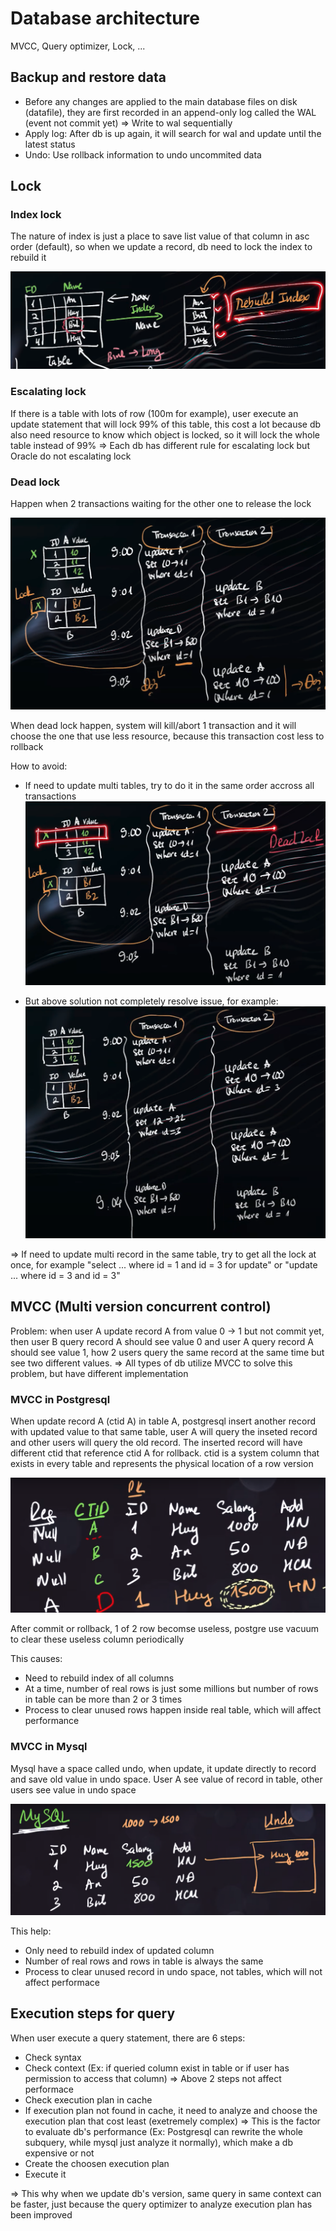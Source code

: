 # Database architecture

MVCC, Query optimizer, Lock, ...

## Backup and restore data

- Before any changes are applied to the main database files on disk (datafile), they are first recorded in an append-only log called the WAL (event not commit yet) => Write to wal sequentially
- Apply log: After db is up again, it will search for wal and update until the latest status
- Undo: Use rollback information to undo uncommited data

## Lock

### Index lock

The nature of index is just a place to save list value of that column in asc order (default), so when we update a record, db need to lock the index to rebuild it

![](images/index-lock.png)

### Escalating lock

If there is a table with lots of row (100m for example), user execute an update statement that will lock 99% of this table, this cost a lot because db also need resource to know which object is locked, so it will lock the whole table instead of 99%
=> Each db has different rule for escalating lock but Oracle do not escalating lock

### Dead lock

Happen when 2 transactions waiting for the other one to release the lock

![](images/dead-lock1.png)

When dead lock happen, system will kill/abort 1 transaction and it will choose the one that use less resource, because this transaction cost less to rollback

How to avoid:
- If need to update multi tables, try to do it in the same order accross all transactions 
    ![](images/avoid-dead-lock1.png)

- But above solution not completely resolve issue, for example:
    ![](images/dead-lock2.png)

=> If need to update multi record in the same table, try to get all the lock at once, for example "select ... where id = 1 and id = 3 for update" or "update ... where id = 3 and id = 3"

## MVCC (Multi version concurrent control)

Problem: when user A update record A from value 0 -> 1 but not commit yet, then user B query record A should see value 0 and user A query record A should see value 1, how 2 users query the same record at the same time but see two different values.
=> All types of db utilize MVCC to solve this problem, but have different implementation

### MVCC in Postgresql

When update record A (ctid A) in table A, postgresql insert another record with updated value to that same table, user A will query the inseted record and other users will query the old record. The inserted record will have different ctid that reference ctid A for rollback. ctid is a system column that exists in every table and represents the physical location of a row version

![](images/postgresql-mvcc-implementation.png)

After commit or rollback, 1 of 2 row becomse useless, postgre use vacuum to clear these useless column periodically

This causes:
- Need to rebuild index of all columns
- At a time, number of real rows is just some millions but number of rows in table can be more than 2 or 3 times
- Process to clear unused rows happen inside real table, which will affect performance

### MVCC in Mysql

Mysql have a space called undo, when update, it update directly to record and save old value in undo space. User A  see value of record in table, other users see value in undo space

![](images/mysql-mvcc-implementation.png)

This help:
- Only need to rebuild index of updated column
- Number of real rows and rows in table is always the same
- Process to clear unused record in undo space, not tables, which will not affect performace

## Execution steps for query

When user execute a query statement, there are 6 steps:
- Check syntax
- Check context (Ex: if queried column exist in table or if user has permission to access that column)
=> Above 2 steps not affect performace
- Check execution plan in cache
- If execution plan not found in cache, it need to analyze and choose the execution plan that cost least (exetremely complex)
=> This is the factor to evaluate db's performance (Ex: Postgresql can rewrite the whole subquery, while mysql just analyze it normally), which make a db expensive or not
- Create the choosen execution plan
- Execute it

=> This why when we update db's version, same query in same context can be faster, just because the query optimizer to analyze execution plan has been improved